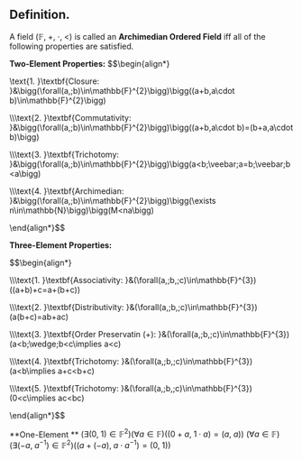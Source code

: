 
## Definition.

A field $(\mathbb{F},\;+,\;\cdot,\;<)$ is called an **Archimedian Ordered Field** iff all of the following properties are satisfied.

**Two-Element Properties:**
$$\begin{align*}

\text{1. }\textbf{Closure: }&\bigg(\forall(a,\;b)\in\mathbb{F}^{2}\bigg)\bigg((a+b,a\cdot b)\in\mathbb{F}^{2}\bigg)

\\\\\text{2. }\textbf{Commutativity: }&\bigg(\forall(a,\;b)\in\mathbb{F}^{2}\bigg)\bigg((a+b,a\cdot b)=(b+a,a\cdot b)\bigg)

\\\\\text{3. }\textbf{Trichotomy: }&\bigg(\forall(a,\;b)\in\mathbb{F}^{2}\bigg)\bigg(a<b\;\veebar\;a=b\;\veebar\;b<a\bigg)

\\\\\text{4. }\textbf{Archimedian: }&\bigg(\forall(a,\;b)\in\mathbb{F}^{2}\bigg)\bigg(\exists n\in\mathbb{N}\bigg)\bigg(M<na\bigg)

\end{align*}$$

**Three-Element Properties:**

$$\begin{align*}

\\\\\text{1. }\textbf{Associativity: }&(\forall(a,\;b,\;c)\in\mathbb{F}^{3})((a+b)+c=a+(b+c))

\\\\\text{2. }\textbf{Distributivity: }&(\forall(a,\;b,\;c)\in\mathbb{F}^{3})(a(b+c)=ab+ac)

\\\\\text{3. }\textbf{Order Preservatin (+): }&(\forall(a,\;b,\;c)\in\mathbb{F}^{3})(a<b\;\wedge\;b<c\implies a<c)

\\\\\text{4. }\textbf{Trichotomy: }&(\forall(a,\;b,\;c)\in\mathbb{F}^{3})(a<b\implies a+c<b+c)

\\\\\text{5. }\textbf{Trichotomy: }&(\forall(a,\;b,\;c)\in\mathbb{F}^{3})(0<c\implies ac<bc)

\end{align*}$$

**One-Element **
$(\exists(0,\;1)\in\mathbb{F}^{2})(\forall a\in\mathbb{F})((0+a,\;1\cdot a)=(a,\;a))$
$(\forall a\in\mathbb{F})(\exists(-a,\;a^{-1})\in\mathbb{F}^{2})((a+(-a),\;a\cdot a^{-1})=(0,\;1))$
 
